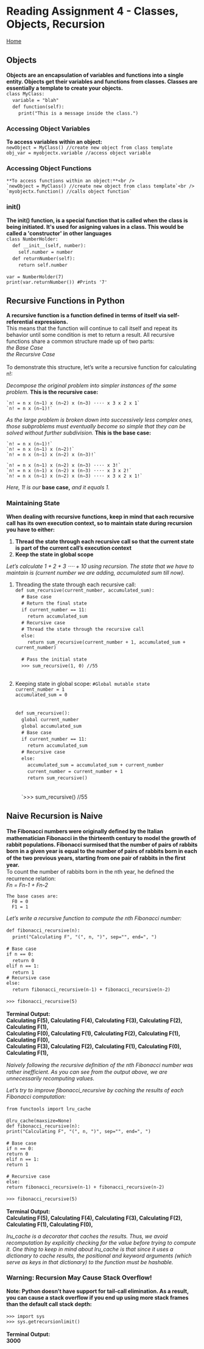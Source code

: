 # **Reading Assignment 4 - Classes, Objects, Recursion**
[Home](https://micgreene.github.io/reading-notes/)
 ## Objects
   **Objects are an encapsulation of variables and functions into a single entity. Objects get their variables and functions from classes. Classes are essentially a template to create your objects.**<br />
   `class MyClass:`<br />
    &nbsp;&nbsp;&nbsp;&nbsp;`variable = "blah"`<br />
    &nbsp;&nbsp;&nbsp;&nbsp;`def function(self):`<br />
    &nbsp;&nbsp;&nbsp;&nbsp;&nbsp;&nbsp;&nbsp;&nbsp;`print("This is a message inside the class.")`
  
   ### Accessing Object Variables <br />
   **To access variables within an object:**<br />
   `newObject = MyClass() //create new object from class template`<br />
   `obj_var = myobjectx.variable //access object variable`
    
   ### Accessing Object Functions <br />
    **To access functions within an object:**<br />
    `newObject = MyClass() //create new object from class template`<br />
    `myobjectx.function() //calls object function`
    
   ### init()
   **The __init__() function, is a special function that is called when the class is being initiated. It's used for asigning values in a class. This would be called a 'constructor' in other languages**<br />
    `class NumberHolder:`<br />
     &nbsp;&nbsp;&nbsp;&nbsp;`def __init__(self, number):`<br />
     &nbsp;&nbsp;&nbsp;&nbsp;&nbsp;&nbsp;&nbsp;&nbsp;`self.number = number`<br />
     &nbsp;&nbsp;&nbsp;&nbsp;`def returnNumber(self):`<br />
     &nbsp;&nbsp;&nbsp;&nbsp;&nbsp;&nbsp;&nbsp;&nbsp;`return self.number`<br /><br />
    `var = NumberHolder(7)`<br />
    `print(var.returnNumber()) #Prints '7'`
    
  
  ## Recursive Functions in Python
  **A recursive function is a function defined in terms of itself via self-referential expressions.**<br />
    This means that the function will continue to call itself and repeat its behavior until some condition is met to return a result. All recursive functions share a common structure made up of two parts:<br /> 
      *the Base Case*<br />
      *the Recursive Case*<br /><br />
    To demonstrate this structure, let’s write a recursive function for calculating n!:    
  
  *Decompose the original problem into simpler instances of the same problem.* **This is the recursive case:**<br />
    
    `n! = n x (n−1) x (n−2) x (n−3) ⋅⋅⋅⋅ x 3 x 2 x 1`
    `n! = n x (n−1)!`
    
  *As the large problem is broken down into successively less complex ones, those subproblems must eventually become so simple that they can be solved without further subdivision.* **This is the base case:**

    `n! = n x (n−1)!`
    `n! = n x (n−1) x (n−2)!`
    `n! = n x (n−1) x (n−2) x (n−3)!`
    
    `n! = n x (n−1) x (n−2) x (n−3) ⋅⋅⋅⋅ x 3!`
    `n! = n x (n−1) x (n−2) x (n−3) ⋅⋅⋅⋅ x 3 x 2!`
    `n! = n x (n−1) x (n−2) x (n−3) ⋅⋅⋅⋅ x 3 x 2 x 1!`
    
  *Here, 1! is our* **base case,** *and it equals 1.*
    
   ### Maintaining State
   **When dealing with recursive functions, keep in mind that each recursive call has its own execution context, so to maintain state during recursion you have to either:**
   1. **Thread the state through each recursive call so that the current state is part of the current call’s execution context**
   1. **Keep the state in global scope**
   
   *Let’s calculate 1 + 2 + 3 ⋅⋅⋅⋅ + 10 using recursion. The state that we have to maintain is (current number we are adding, accumulated sum till now).*

   1. Threading the state through each recursive call:<br />
       `def sum_recursive(current_number, accumulated_sum):`<br />
         &nbsp;&nbsp;&nbsp;&nbsp;`# Base case`<br />
         &nbsp;&nbsp;&nbsp;&nbsp;`# Return the final state`<br />
         &nbsp;&nbsp;&nbsp;&nbsp;`if current_number == 11:`<br />
           &nbsp;&nbsp;&nbsp;&nbsp;&nbsp;&nbsp;&nbsp;&nbsp;`return accumulated_sum`<br />
         &nbsp;&nbsp;&nbsp;&nbsp;`# Recursive case`<br />
         &nbsp;&nbsp;&nbsp;&nbsp;`# Thread the state through the recursive call`<br />
         &nbsp;&nbsp;&nbsp;&nbsp;`else:`<br />
           &nbsp;&nbsp;&nbsp;&nbsp;&nbsp;&nbsp;&nbsp;&nbsp;`return sum_recursive(current_number + 1, accumulated_sum + current_number)`
         
         &nbsp;&nbsp;&nbsp;&nbsp;`# Pass the initial state`<br />
         &nbsp;&nbsp;&nbsp;&nbsp;`>>> sum_recursive(1, 0) //55`<br /><br />        
   2. Keeping state in global scope:
       `#Global mutable state`<br />
       `current_number = 1`<br />
       `accumulated_sum = 0`<br /><br />       
       `def sum_recursive():`<br />
       &nbsp;&nbsp;&nbsp;&nbsp;`global current_number`<br />
       &nbsp;&nbsp;&nbsp;&nbsp;`global accumulated_sum`<br />
       &nbsp;&nbsp;&nbsp;&nbsp;`# Base case`<br />
       &nbsp;&nbsp;&nbsp;&nbsp;`if current_number == 11:`<br />
       &nbsp;&nbsp;&nbsp;&nbsp;&nbsp;&nbsp;&nbsp;&nbsp;`return accumulated_sum`<br />
       &nbsp;&nbsp;&nbsp;&nbsp;`# Recursive case`<br />
       &nbsp;&nbsp;&nbsp;&nbsp;`else:`<br />
       &nbsp;&nbsp;&nbsp;&nbsp;&nbsp;&nbsp;&nbsp;&nbsp;`accumulated_sum = accumulated_sum + current_number`<br />
       &nbsp;&nbsp;&nbsp;&nbsp;&nbsp;&nbsp;&nbsp;&nbsp;`current_number = current_number + 1`<br />
       &nbsp;&nbsp;&nbsp;&nbsp;&nbsp;&nbsp;&nbsp;&nbsp;`return sum_recursive()`<br /><br />         
       &nbsp;&nbsp;&nbsp;&nbsp;`>>> sum_recursive() //55

  ## Naive Recursion is Naive
  **The Fibonacci numbers were originally deﬁned by the Italian mathematician Fibonacci in the thirteenth century to model the growth of rabbit populations. Fibonacci surmised that the number of pairs of rabbits born in a given year is equal to the number of pairs of rabbits born in each of the two previous years, starting from one pair of rabbits in the ﬁrst year.**<br />
    To count the number of rabbits born in the nth year, he deﬁned the recurrence relation:<br /> 
      *Fn = Fn-1 + Fn-2*<br />
      
    The base cases are:
      F0 = 0
      F1 = 1    
  
 *Let’s write a recursive function to compute the nth Fibonacci number:*<br /><br />
     `def fibonacci_recursive(n):`<br />
     &nbsp;&nbsp;&nbsp;&nbsp;`print("Calculating F", "(", n, ")", sep="", end=", ")`<br /><br />
     `# Base case`<br />
     `if n == 0:`<br />
     &nbsp;&nbsp;&nbsp;&nbsp;`return 0`<br />
     `elif n == 1:`<br />
     &nbsp;&nbsp;&nbsp;&nbsp;`return 1`<br />
     `# Recursive case`<br />
     `else:`<br />
     &nbsp;&nbsp;&nbsp;&nbsp;`return fibonacci_recursive(n-1) + fibonacci_recursive(n-2)`<br /><br />
     `>>> fibonacci_recursive(5)`<br />     
     **Terminal Output:**<br />
     **Calculating F(5), Calculating F(4), Calculating F(3), Calculating F(2), Calculating F(1),**<br />
     **Calculating F(0), Calculating F(1), Calculating F(2), Calculating F(1), Calculating F(0),**<br />
     **Calculating F(3), Calculating F(2), Calculating F(1), Calculating F(0), Calculating F(1),**
     
 *Naively following the recursive deﬁnition of the nth Fibonacci number was rather inefficient. As you can see from the output above, we are unnecessarily recomputing values.*   
 
 *Let’s try to improve fibonacci_recursive by caching the results of each Fibonacci computation:*<br /><br />
     `from functools import lru_cache`<br /><br />
     `@lru_cache(maxsize=None)`<br />
     `def fibonacci_recursive(n):`<br />
     `print("Calculating F", "(", n, ")", sep="", end=", ")`<br /><br />
     `# Base case`<br />
     `if n == 0:`<br />
     `return 0`<br />
     `elif n == 1:`<br />
     `return 1`<br /><br />
     `# Recursive case`<br />
     `else:`<br />
     `return fibonacci_recursive(n-1) + fibonacci_recursive(n-2)`<br /><br />
     `>>> fibonacci_recursive(5)`<br /><br />
     **Terminal Output:**<br />
     **Calculating F(5), Calculating F(4), Calculating F(3), Calculating F(2), Calculating F(1), Calculating F(0),**<br />

 *lru_cache is a decorator that caches the results. Thus, we avoid recomputation by explicitly checking for the value before trying to compute it. One thing to keep in mind about lru_cache is that since it uses a dictionary to cache results, the positional and keyword arguments (which serve as keys in that dictionary) to the function must be hashable.*
 
   ### Warning: Recursion May Cause Stack Overflow!
   **Note: Python doesn’t have support for tail-call elimination. As a result, you can cause a stack overflow if you end up using more stack frames than the default call stack depth:**<br /><br />
`>>> import sys`<br />
`>>> sys.getrecursionlimit()`<br /><br />
**Terminal Output:**<br />
**3000**
